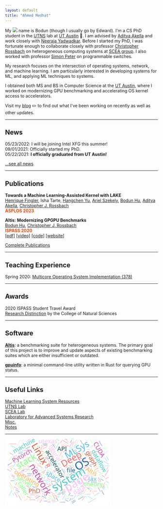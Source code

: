 ```yaml
---
layout: default
title: "Ahmed Medhat"
---
```



My <img class="profile-picture" src="https://amedhat1987.github.io/assets/img/logo.jpg"> name is Bodun (though I usually go by Edward). I'm a CS PhD student in the [UTNS](https://utns.cs.utexas.edu/) lab at [UT Austin](https://www.utexas.edu/) 🤘.  I am advised by [Aditya Akella](https://www.cs.utexas.edu/~akella/) and work closely with [Neeraja Yadwadkar](https://sites.utexas.edu/neeraja/). Before I started my PhD, I was fortunate enough to collaborate closely with professor [Christopher Rossbach](https://www.cs.utexas.edu/~rossbach/) on heterogeneous computing systems at [SCEA group](https://github.com/utcs-scea). I also worked with professor [Simon Peter](https://homes.cs.washington.edu/~simpeter/) on programmable switches.

My research focuses on the intersection of operating systems, network, and machine learning. I am particularly interested in developing systems for ML, and applying ML techniques to systems.

I obtained both MS and BS in Computer Science at the [UT Austin](https://www.utexas.edu/), where I worked on modernizing GPU benchmarking and accelerating OS kernel access to accelerators.

Visit my [blog](https://www.bodunhu.com/blog/) ✏️ to find out what I've been working on recently as well as other updates.



---

## News

05/23/2022: I will be joining Intel XFG this summer!  
09/01/2021: Officially started my PhD.  
05/22/2021: **I officially graduated from UT Austin!**  

[...see all news](./news)

---



## Publications

**Towards a Machine Learning-Assisted Kernel with LAKE**  
[Henrique Fingler](https://github.com/hfingler), Isha Tarte, [Hangchen Yu](https://scholar.google.com/citations?user=d-mFGLgAAAAJ&hl=en), [Ariel Szekely](https://arielszekely.github.io/), <u>Bodun Hu</u>, [Aditya Akella](https://www.cs.utexas.edu/~akella/), [Christopher J. Rossbach](https://www.cs.utexas.edu/~rossbach/)  
**<span style="color:orangered">ASPLOS 2023</span>**

**Altis: Modernizing GPGPU Benchmarks**  
<u>Bodun Hu</u>, [Christopher J. Rossbach](https://www.cs.utexas.edu/~rossbach/)  
**<span style="color:orangered">ISPASS 2020</span>**  
[[pdf]](https://ieeexplore.ieee.org/document/9238617) [[video]](https://www.youtube.com/watch?v=mRkcmjGzytY) [[code]](https://github.com/utcs-scea/altis) [[website]](https://utcs-scea.github.io/altis/)

[Complete Publications](./publications)

---

## Teaching Experience

Spring 2020: [Multicore Operating System Implementation (378)](https://www.cs.utexas.edu/~simon/378/)

---

## Awards

2020 ISPASS Student Travel Award  
[Research Distinction](https://cns.utexas.edu/undergraduate-education/events/cns-distinctions/2020-distinction-winners#bodun-hucomputer-science) by the College of Natural Sciences

---

## Software

**[Altis](https://utcs-scea.github.io/altis/)**: a benchmarking suite for heterogeneous systems. The primary goal of this project is to improve and update aspects of existing benchmarking suites which are either insufficient or outdated.

**[gpuinfo](https://github.com/BDHU/gpuinfo)**: a minimal command-line utility written in Rust for querying GPU status.

---

## Useful Links

[Machine Learning System Resources](https://www.bodunhu.com/blog/posts/machine-learning-system-resources/)  
[UTNS Lab](https://utns.cs.utexas.edu/)  
[SCEA Lab](https://github.com/utcs-scea)  
[Laboratory for Advanced Systems Research](https://www.cs.utexas.edu/lasr/)  
[Misc.](/misc)  
[Notes](https://pages.github.austin.utexas.edu/bh28324/notes/)

---

<img style="width:350px;" src="/assets/img/wordcloud.svg"/>